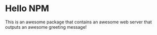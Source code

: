 # Hello NPM

This is an awesome package that contains an awesome web server that outputs an awesome greeting message!

